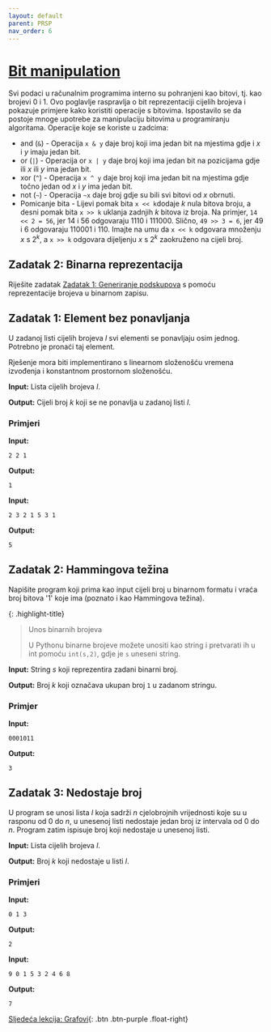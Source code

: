 ```yaml
---
layout: default
parent: PRSP
nav_order: 6
---
```


# [Bit manipulation](https://cses.fi/book/book.pdf#chapter.10)

Svi podaci u računalnim programima interno su pohranjeni kao bitovi, tj. kao brojevi 0 i 1. Ovo poglavlje raspravlja o bit reprezentaciji cijelih brojeva i pokazuje primjere kako koristiti operacije s bitovima. Ispostavilo se da postoje mnoge upotrebe za manipulaciju bitovima u programiranju algoritama. Operacije koje se koriste u zadcima:

- and (`&`) - Operacija `x & y` daje broj koji ima jedan bit na mjestima gdje i $x$ i $y$ imaju jedan bit.
- or (`|`) - Operacija or `x | y` daje broj koji ima jedan bit na pozicijama gdje ili $x$ ili $y$ ima jedan bit.
- xor (`^`) - Operacija `x ^ y` daje broj koji ima jedan bit na mjestima gdje točno jedan od $x$ i $y$ ima jedan bit.
- not (`~`) - Operacija `~x` daje broj gdje su bili svi bitovi od $x$
obrnuti.
- Pomicanje bita - Lijevi pomak bita `x << k`dodaje $k$ nula bitova broju, a desni pomak bita `x >> k` uklanja zadnjih $k$ bitova iz broja. Na primjer, `14 << 2 = 56`, jer 14 i 56 odgovaraju 1110 i 111000. Slično, `49 >> 3 = 6`, jer 49 i 6 odgovaraju 110001 i 110. Imajte na umu da `x << k` odgovara množenju $x$ s $2^k$, a `x >> k` odgovara dijeljenju $x$ s $2^k$ zaokruženo na cijeli broj.

## Zadatak 2: Binarna reprezentacija

Riješite zadatak [Zadatak 1: Generiranje podskupova](./potpuna-pretraga.md#zadatak-1-generiranje-podskupova) s pomoću reprezentacije brojeva u binarnom zapisu.

## Zadatak 1: Element bez ponavljanja

U zadanoj listi cijelih brojeva $l$ svi elementi se ponavljaju osim jednog. Potrebno je pronaći taj element.

Rješenje mora biti implementirano s linearnom složenošću vremena izvođenja i konstantnom prostornom složenošću.

**Input:**
Lista cijelih brojeva $l$.

**Output:**
Cijeli broj $k$ koji se ne ponavlja u zadanoj listi $l$.

### Primjeri

**Input:**

```text
2 2 1
```

**Output:**

```text
1
```

**Input:**

```text
2 3 2 1 5 3 1
```

**Output:**

```text
5
```

## Zadatak 2: Hammingova težina

Napišite program koji prima kao input cijeli broj u binarnom formatu i vraća broj bitova '1' koje ima (poznato i kao Hammingova težina).

{: .highlight-title}
> Unos binarnih brojeva
>
> U Pythonu binarne brojeve možete unositi kao string i pretvarati ih u int pomoću `int(s,2)`, gdje je `s` uneseni string.

**Input:**
String $s$ koji reprezentira zadani binarni broj.

**Output:**
Broj $k$ koji označava ukupan broj `1` u zadanom stringu.

### Primjer

**Input:**

```text
0001011
```

**Output:**

```text
3
```

## Zadatak 3: Nedostaje broj

U program se unosi lista $l$ koja sadrži $n$ cjelobrojnih vrijednosti koje su u rasponu od $0$ do $n$, u unesenoj listi nedostaje jedan broj iz intervala od $0$ do $n$. Program zatim ispisuje broj koji nedostaje u unesenoj listi.

**Input:**
Lista cijelih brojeva $l$.

**Output:**
Broj $k$ koji nedostaje u listi $l$.

### Primjeri

**Input:**

```text
0 1 3
```

**Output:**

```text
2
```

**Input:**

```text
9 0 1 5 3 2 4 6 8 
```

**Output:**

```text
7
```

[Sljedeća lekcija: Grafovi](../../grafovi/grafovi-uvod){: .btn .btn-purple .float-right}
